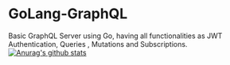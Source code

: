 # GoLang-GraphQL
Basic GraphQL Server using Go, having all functionalities as JWT Authentication, Queries , Mutations and Subscriptions.
[![Anurag's github stats](https://github-readme-stats.vercel.app/api?username=Jonsy13&show_icons=true&theme=gotham)](https://github.com/anuraghazra/github-readme-stats)
